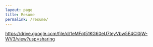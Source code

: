 ```yaml
---
layout: page
title: Resume
permalink: /resume/
---
```

https://drive.google.com/file/d/1eMFqt51KG60eU7teyVbw5E4Cl0jW-WV3/view?usp=sharing

